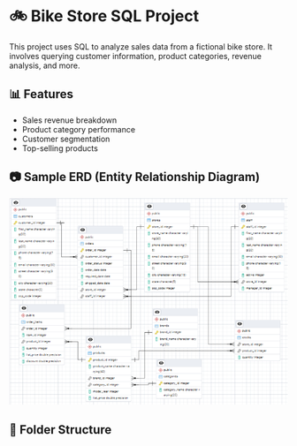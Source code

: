 # 🚲 Bike Store SQL Project

This project uses SQL to analyze sales data from a fictional bike store. It involves querying customer information, product categories, revenue analysis, and more.

## 📊 Features

- Sales revenue breakdown
- Product category performance
- Customer segmentation
- Top-selling products

## 📷 Sample ERD (Entity Relationship Diagram)

![ERD](ERD.PNG)

## 📂 Folder Structure


